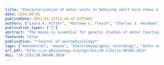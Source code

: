 ```yaml
---
title: "Characterization of motor units in behaving adult mice shows a wide primary range."
date: 2014-08-01
publishDate: 2021-01-31T13:46:47.677246Z
authors: ["Laura K. Ritter", "Matthew C. Tresch", "Charles J. Heckman", "Marin Manuel", "Vicki Maria Tysseling"]
publication_types: ["2"]
abstract: "The mouse is essential for genetic studies of motor function in both normal and pathological states. Thus it is important to consider whether the structure of motor output from the mouse is in fact analogous to that recorded in other animals. There is a striking difference in the basic electrical properties of mouse motoneurons compared with those in rats, cats, and humans. The firing evoked by injected currents produces a unique frequency-current (F-I) function that emphasizes recruitment of motor units at their maximum force. These F-I functions, however, were measured in anesthetized preparations that lacked two key components of normal synaptic input: high levels of synaptic noise and neuromodulatory inputs. Recent studies suggest that the alterations in the F-I function due to these two components are essential for recreating firing behavior of motor units in human subjects. In this study we provide the first data on firing patterns of motor units in the awake mouse, focusing on steady output in quiet stance. The resulting firing patterns did not match the predictions from the mouse F-I behaviors but instead revealed rate modulation across a remarkably wide range (10-60 Hz). The low end of the firing range may be due to changes in the F-I relation induced by synaptic noise and neuromodulatory inputs. The high end of the range may indicate that, unlike other species, quiet standing in the mouse involves recruitment of relatively fast-twitch motor units."
featured: false
publication: "*Journal of neurophysiology*"
tags: ["motoneuron", "mouse", "electromyographic recordings", "motor unit recordings"]
url_pdf: "http://jn.physiology.org/cgi/doi/10.1152/jn.00108.2014"
doi: "10.1152/JN.00108.2014"
---
```


